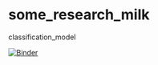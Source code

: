 # some_research_milk
classification_model

[![Binder](https://mybinder.org/badge_logo.svg)](https://mybinder.org/v2/gh/trakhovroma/some_research_milk/master?filepath=sol.ipynb)
